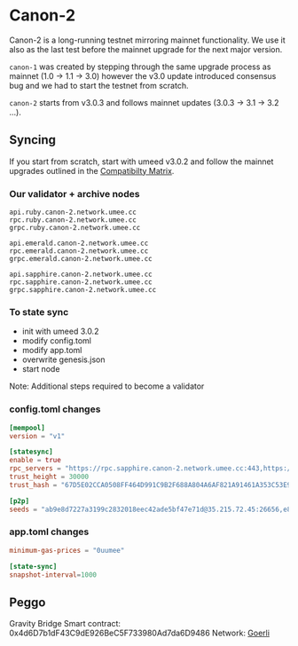 # Canon-2

Canon-2 is a long-running testnet mirroring mainnet functionality. We use it also as the last test before the mainnet upgrade for the next major version.

`canon-1` was created by stepping through the same upgrade process as
mainnet (1.0 -> 1.1 -> 3.0) however the v3.0 update introduced consensus bug and we had to start the testnet from scratch.

`canon-2` starts from v3.0.3 and follows mainnet updates (3.0.3 -> 3.1 -> 3.2 ...).

## Syncing

If you start from scratch, start with umeed v3.0.2 and follow the mainnet upgrades outlined in the [Compatibilty Matrix](https://github.com/umee-network/umee#release-compatibility-matrix).

### Our validator + archive nodes

```shell
api.ruby.canon-2.network.umee.cc
rpc.ruby.canon-2.network.umee.cc
grpc.ruby.canon-2.network.umee.cc

api.emerald.canon-2.network.umee.cc
rpc.emerald.canon-2.network.umee.cc
grpc.emerald.canon-2.network.umee.cc

api.sapphire.canon-2.network.umee.cc
rpc.sapphire.canon-2.network.umee.cc
grpc.sapphire.canon-2.network.umee.cc
```

### To state sync

- init with umeed 3.0.2
- modify config.toml
- modify app.toml
- overwrite genesis.json
- start node

Note: Additional steps required to become a validator

### config.toml changes

```toml
[mempool]
version = "v1"

[statesync]
enable = true
rpc_servers = "https://rpc.sapphire.canon-2.network.umee.cc:443,https://rpc.emerald.canon-2.network.umee.cc:443"
trust_height = 30000
trust_hash = "67D5E02CCA0508FF464D991C9B2F688A804A6AF821A91461A353C53E90FFD0D3"

[p2p]
seeds = "ab9e8d7227a3199c2832018eec42ade5bf47e71d@35.215.72.45:26656,e89407a37d2ebe0dfa2291c5240abe3a5410995f@35.212.203.22:26656"
```

### app.toml changes

```toml
minimum-gas-prices = "0uumee"

[state-sync]
snapshot-interval=1000
```

## Peggo

Gravity Bridge Smart contract: 0x4d6D7b1dF43C9dE926BeC5F733980Ad7da6D9486
Network: [Goerli](https://goerli.etherscan.io/tx/0x57f296d59d9be9604133fa951f15a1bcc03a2a332972b5761629a9f76d17e36d)
